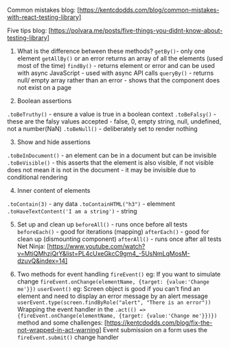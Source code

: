 Common mistakes blog:
[https://kentcdodds.com/blog/common-mistakes-with-react-testing-library]

Five tips blog:
[https://polvara.me/posts/five-things-you-didnt-know-about-testing-library]

1. What is the difference between these methods?
   `getBy()`- only one element `getAllBy()` or an error returns an array of all the elements (used most of the time)
   `findBy()` - returns element or error and can be used with async JavaScript - used with async API calls
   `queryBy()` - returns null/ empty array rather than an error - shows that the component does not exist on a page

2. Boolean assertions

`.toBeTruthy()` - ensure a value is true in a boolean context
`.toBeFalsy()` - these are the falsy values accepted - false, 0, empty string, null, undefined, not a number(NaN)
`.toBeNull()` - deliberately set to render nothing

3. Show and hide assertions

`.toBeInDocument()` - an element can be in a document but can be invisible
`.toBeVisible()` - this asserts that the element is also visible, if not visible does not mean it is not in the document - it may be invisible due to conditional rendering

4. Inner content of elements

`.toContain(3)` - any data
`.toContainHTML("h3")` - elemment
`.toHaveTextContent('I am a string')` - string

5. Set up and clean up
   `beforeAll()` - runs once before all tests
   `beforeEach()` - good for iterations (mapping)
   `afterEach()` - good for clean up (dismounting component)
   `afterAll()` - runs once after all tests
   Net Ninja: [https://www.youtube.com/watch?v=MtiQMhzjQrY&list=PL4cUxeGkcC9gm4_-5UsNmLqMosM-dzuvQ&index=14]

6. Two methods for event handling
   `fireEvent()`
   eg: If you want to simulate change `fireEvent.onChange(elementName, {target: {value:'Change me'}})`
   `userEvent()`
   eg: Screen object is good if you can't find an element and need to display an error message by an alert message `userEvent.type(screen.findByRole("alert", "There is an error"))`
   Wrapping the event handler in the `.act(() => {fireEvent.onChange(elementName, {target: {value:'Change me'}})})` method and some challenges: [https://kentcdodds.com/blog/fix-the-not-wrapped-in-act-warning]
   Event submission on a form uses the `fireEvent.submit()` change handler
